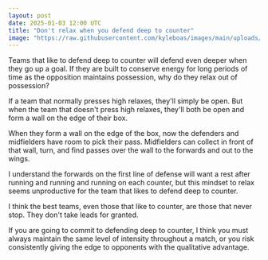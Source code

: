 ```yaml
---
layout: post
date: 2025-01-03 12:00 UTC
title: "Don't relax when you defend deep to counter"
image: "https://raw.githubusercontent.com/kyleboas/images/main/uploads/2025/01/01/Image-01Jan2025_21:31:51.png"
---
```


Teams that like to defend deep to counter will defend even deeper when they go up a goal. If they are built to conserve energy for long periods of time as the opposition maintains possession, why do they relax out of possession?

<!---more--->

If a team that normally presses high relaxes, they'll simply be open. But when the team that doesn't press high relaxes, they'll both be open and form a wall on the edge of their box. 

When they form a wall on the edge of the box, now the defenders and midfielders have room to pick their pass. Midfielders can collect in front of that wall, turn, and find passes over the wall to the forwards and out to the wings.

I understand the forwards on the first line of defense will want a rest after running and running and running on each counter, but this mindset to relax seems unproductive for the team that likes to defend deep to counter.

I think the best teams, even those that like to counter, are those that never stop. They don't take leads for granted.

If you are going to commit to defending deep to counter, I think you must always maintain the same level of intensity throughout a match, or you risk consistently giving the edge to opponents with the qualitative advantage.